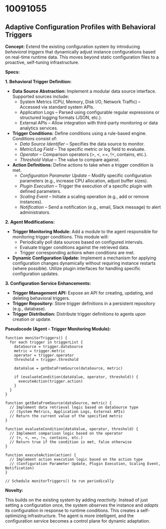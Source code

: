 # 10091055

## Adaptive Configuration Profiles with Behavioral Triggers

**Concept:** Extend the existing configuration system by introducing *behavioral triggers* that dynamically adjust instance configurations based on real-time runtime data. This moves beyond static configuration files to a proactive, self-tuning infrastructure.

**Specs:**

**1. Behavioral Trigger Definition:**

*   **Data Source Abstraction:** Implement a modular data source interface. Supported sources include:
    *   System Metrics (CPU, Memory, Disk I/O, Network Traffic) – Accessed via standard system APIs.
    *   Application Logs – Parsed using configurable regular expressions or structured logging formats (JSON, etc.).
    *   External APIs –  Allow integration with third-party monitoring or data analytics services.
*   **Trigger Conditions:** Define conditions using a rule-based engine.  Conditions consist of:
    *   *Data Source Identifier* – Specifies the data source to monitor.
    *   *Metric/Log Field* –  The specific metric or log field to evaluate.
    *   *Operator* – Comparison operators (>, <, ==, !=, contains, etc.).
    *   *Threshold Value* – The value to compare against.
*   **Action Definitions:** Define actions to take when a trigger condition is met.
    *   *Configuration Parameter Update* – Modify specific configuration parameters (e.g., increase CPU allocation, adjust buffer sizes).
    *   *Plugin Execution* – Trigger the execution of a specific plugin with defined parameters.
    *   *Scaling Event* – Initiate a scaling operation (e.g., add or remove instances).
    *   *Notification* – Send a notification (e.g., email, Slack message) to alert administrators.

**2. Agent Modifications:**

*   **Trigger Monitoring Module:**  Add a module to the agent responsible for monitoring trigger conditions. This module will:
    *   Periodically poll data sources based on configured intervals.
    *   Evaluate trigger conditions against the retrieved data.
    *   Trigger corresponding actions when conditions are met.
*   **Dynamic Configuration Update:** Implement a mechanism for applying configuration changes dynamically without requiring instance restarts (where possible). Utilize plugin interfaces for handling specific configuration updates.

**3. Configuration Service Enhancements:**

*   **Trigger Management API:**  Expose an API for creating, updating, and deleting behavioral triggers.
*   **Trigger Repository:** Store trigger definitions in a persistent repository (e.g., database).
*   **Trigger Distribution:**  Distribute trigger definitions to agents upon creation or update.

**Pseudocode (Agent - Trigger Monitoring Module):**

```
function monitorTriggers() {
  for each trigger in triggerList {
    dataSource = trigger.dataSource
    metric = trigger.metric
    operator = trigger.operator
    threshold = trigger.threshold

    dataValue = getDataFromSource(dataSource, metric)

    if (evaluateCondition(dataValue, operator, threshold)) {
      executeAction(trigger.action)
    }
  }
}

function getDataFromSource(dataSource, metric) {
  // Implement data retrieval logic based on dataSource type
  // (System Metrics, Application Logs, External APIs)
  // Return the current value of the specified metric
}

function evaluateCondition(dataValue, operator, threshold) {
  // Implement comparison logic based on the operator
  // (>, <, ==, !=, contains, etc.)
  // Return true if the condition is met, false otherwise
}

function executeAction(action) {
  // Implement action execution logic based on the action type
  // (Configuration Parameter Update, Plugin Execution, Scaling Event, Notification)
}

// Schedule monitorTriggers() to run periodically
```

**Novelty:**

This builds on the existing system by adding *reactivity*.  Instead of just setting a configuration once, the system *observes* the instance and *adapts* its configuration in response to runtime conditions. This creates a self-optimizing infrastructure. The agent is more intelligent, and the configuration service becomes a control plane for dynamic adaptation.